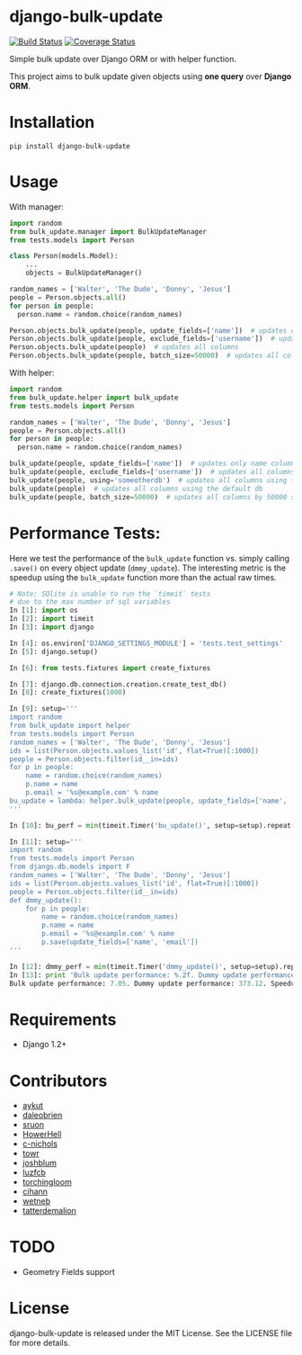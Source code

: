 django-bulk-update
==================================
[![Build Status](https://travis-ci.org/aykut/django-bulk-update.svg?branch=master)](https://travis-ci.org/aykut/django-bulk-update)
[![Coverage Status](https://coveralls.io/repos/aykut/django-bulk-update/badge.svg?branch=master)](https://coveralls.io/r/aykut/django-bulk-update?branch=master)

Simple bulk update over Django ORM or with helper function.

This project aims to bulk update given objects using **one query** over
**Django ORM**.

Installation
==================================
    pip install django-bulk-update

Usage
==================================
With manager:

```python
import random
from bulk_update.manager import BulkUpdateManager
from tests.models import Person

class Person(models.Model):
    ...
    objects = BulkUpdateManager()

random_names = ['Walter', 'The Dude', 'Donny', 'Jesus']
people = Person.objects.all()
for person in people:
  person.name = random.choice(random_names)

Person.objects.bulk_update(people, update_fields=['name'])  # updates only name column
Person.objects.bulk_update(people, exclude_fields=['username'])  # updates all columns except username
Person.objects.bulk_update(people)  # updates all columns
Person.objects.bulk_update(people, batch_size=50000)  # updates all columns by 50000 sized chunks
```


With helper:

```python
import random
from bulk_update.helper import bulk_update
from tests.models import Person

random_names = ['Walter', 'The Dude', 'Donny', 'Jesus']
people = Person.objects.all()
for person in people:
  person.name = random.choice(random_names)

bulk_update(people, update_fields=['name'])  # updates only name column
bulk_update(people, exclude_fields=['username'])  # updates all columns except username
bulk_update(people, using='someotherdb')  # updates all columns using the given db
bulk_update(people)  # updates all columns using the default db
bulk_update(people, batch_size=50000)  # updates all columns by 50000 sized chunks using the default db
```

Performance Tests:
==================================
Here we test the performance of the `bulk_update` function vs. simply calling
`.save()` on every object update (`dmmy_update`). The interesting metric is the speedup using
the `bulk_update` function more than the actual raw times.


```python
# Note: SQlite is unable to run the `timeit` tests
# due to the max number of sql variables
In [1]: import os
In [2]: import timeit
In [3]: import django

In [4]: os.environ['DJANGO_SETTINGS_MODULE'] = 'tests.test_settings'
In [5]: django.setup()

In [6]: from tests.fixtures import create_fixtures

In [7]: django.db.connection.creation.create_test_db()
In [8]: create_fixtures(1000)

In [9]: setup='''
import random
from bulk_update import helper
from tests.models import Person
random_names = ['Walter', 'The Dude', 'Donny', 'Jesus']
ids = list(Person.objects.values_list('id', flat=True)[:1000])
people = Person.objects.filter(id__in=ids)
for p in people:
    name = random.choice(random_names)
    p.name = name
    p.email = '%s@example.com' % name
bu_update = lambda: helper.bulk_update(people, update_fields=['name', 'email'])
'''

In [10]: bu_perf = min(timeit.Timer('bu_update()', setup=setup).repeat(7, 100))

In [11]: setup='''
import random
from tests.models import Person
from django.db.models import F
random_names = ['Walter', 'The Dude', 'Donny', 'Jesus']
ids = list(Person.objects.values_list('id', flat=True)[:1000])
people = Person.objects.filter(id__in=ids)
def dmmy_update():
    for p in people:
        name = random.choice(random_names)
        p.name = name
        p.email = '%s@example.com' % name
        p.save(update_fields=['name', 'email'])
'''

In [12]: dmmy_perf = min(timeit.Timer('dmmy_update()', setup=setup).repeat(7, 100))
In [13]: print 'Bulk update performance: %.2f. Dummy update performance: %.2f. Speedup: %.2f.' % (bu_perf, dmmy_perf, dmmy_perf / bu_perf)
Bulk update performance: 7.05. Dummy update performance: 373.12. Speedup: 52.90.
```

Requirements
==================================
- Django 1.2+

Contributors
==================================
- [aykut](https://github.com/aykut)
- [daleobrien](https://github.com/daleobrien)
- [sruon](https://github.com/sruon)
- [HowerHell](https://github.com/HoverHell)
- [c-nichols](https://github.com/c-nichols)
- [towr](https://github.com/towr)
- [joshblum](https://github.com/joshblum)
- [luzfcb](https://github.com/luzfcb)
- [torchingloom](https://github.com/torchingloom)
- [cihann](https://github.com/cihann)
- [wetneb](https://github.com/wetneb)
- [tatterdemalion](https://github.com/tatterdemalion)

TODO
==================================
- Geometry Fields support

License
==================================
django-bulk-update is released under the MIT License. See the LICENSE file for more details.
